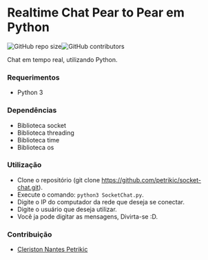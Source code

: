 # Realtime Chat Pear to Pear em Python
 ![GitHub repo size](https://img.shields.io/github/repo-size/petrikic/socket-chat)![GitHub contributors](https://img.shields.io/github/contributors/petrikic/socket-chat)

Chat em tempo real, utilizando Python.


### Requerimentos
* Python 3


### Dependências
* Biblioteca socket
* Biblioteca threading
* Biblioteca time
* Biblioteca os


### Utilização
* Clone o repositório (git clone https://github.com/petrikic/socket-chat.git).
* Execute o comando: `python3 SocketChat.py`.
* Digite o IP do computador da rede que deseja se conectar.
* Digite o usuário que deseja utilizar.
* Você ja pode digitar as mensagens, Divirta-se :D.


### Contribuição

- [Cleriston Nantes Petrikic](http://github.com/petrikic)
